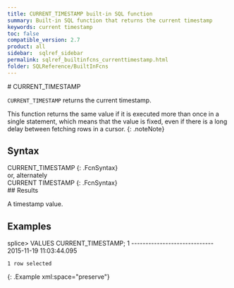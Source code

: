 ```yaml
---
title: CURRENT_TIMESTAMP built-in SQL function
summary: Built-in SQL function that returns the current timestamp
keywords: current timestamp
toc: false
compatible_version: 2.7
product: all
sidebar:  sqlref_sidebar
permalink: sqlref_builtinfcns_currenttimestamp.html
folder: SQLReference/BuiltInFcns
---
```

<section>
<div class="TopicContent" data-swiftype-index="true" markdown="1">
# CURRENT_TIMESTAMP

`CURRENT_TIMESTAMP` returns the current timestamp.

This function returns the same value if it is executed more than once in
a single statement, which means that the value is fixed, even if there
is a long delay between fetching rows in a cursor.
{: .noteNote}

## Syntax

<div class="fcnWrapperWide" markdown="1">
    CURRENT_TIMESTAMP
{: .FcnSyntax}

</div>
or, alternately

<div class="fcnWrapperWide" markdown="1">
    CURRENT TIMESTAMP
{: .FcnSyntax}

</div>
## Results

A timestamp value.

## Examples

<div class="preWrapper" markdown="1">
    splice> VALUES CURRENT_TIMESTAMP;
    1
    -----------------------------
    2015-11-19 11:03:44.095
    
    1 row selected
{: .Example xml:space="preserve"}

</div>
</div>
</section>

